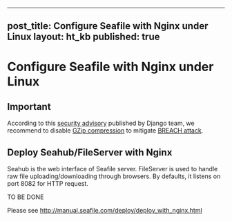 
---
post_title: Configure Seafile with Nginx under Linux
layout: ht_kb
published: true
---
# Configure Seafile with Nginx under Linux

## Important

According to this [security advisory](https://www.djangoproject.com/weblog/2013/aug/06/breach-and-django/) published by Django team, we recommend to disable [GZip compression](http://wiki.nginx.org/HttpGzipModule) to mitigate [BREACH attack](http://breachattack.com/).

## Deploy Seahub/FileServer with Nginx

Seahub is the web interface of Seafile server. FileServer is used to handle raw file uploading/downloading through browsers. By defaults, it listens on port 8082 for HTTP request.

TO BE DONE

Please see http://manual.seafile.com/deploy/deploy_with_nginx.html
